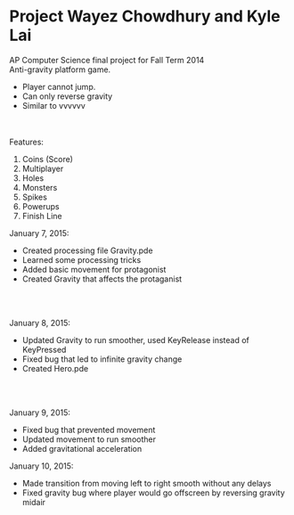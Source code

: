 Project Wayez Chowdhury and Kyle Lai
=======


AP Computer Science final project for Fall Term 2014<br>
Anti-gravity platform game. <bl>
<ul><li>
Player cannot jump.</li>
<li>Can only reverse gravity</li>
<li>Similar to vvvvvv</li>
</ul><br><br>
Features:
<ol><li>Coins (Score)</li>
<li>Multiplayer</li>
<li>Holes</li>
<li>Monsters</li>
<li>Spikes </li>
<li>Powerups</li>
<li>Finish Line</li>
</ol>

January 7, 2015:<ul>
<li>Created processing file Gravity.pde</li>
<li>Learned some processing tricks</li>
<li>Added basic movement for protagonist</li>
<li>Created Gravity that affects the protaganist</li>
</ul><br><br>

January 8, 2015:<ul>
<li>Updated Gravity to run smoother, used KeyRelease instead of KeyPressed</li>
<li>Fixed bug that led to infinite gravity change</li>
<li>Created Hero.pde</li>
</ul><br><br>

January 9, 2015:<ul>
<li>Fixed bug that prevented movement</li>
<li>Updated movement to run smoother</li>
<li>Added gravitational acceleration</li>
</ul>

January 10, 2015:<ul>
<li>Made transition from moving left to right smooth without any delays</li>
<li>Fixed gravity bug where player would go offscreen by reversing gravity midair</li>
</ul>
